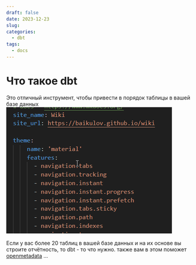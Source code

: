 ```yaml
---
draft: false
date: 2023-12-23
slug: 
categories:
  - dbt
tags:
  - docs
---
```

# Что такое dbt

Это отличный инструмент, чтобы привести в порядок таблицы в вашей базе данных
![](_attachments/59b8d5cdc46a6c3b2f194bb028da2586.png)
<!-- more -->

Если у вас более 20 таблиц в вашей базе данных и на их основе вы строите отчётность, то dbt - то что нужно. также вам в этом поможет [openmetadata](Что%20такое%20openmetadata.md)
...